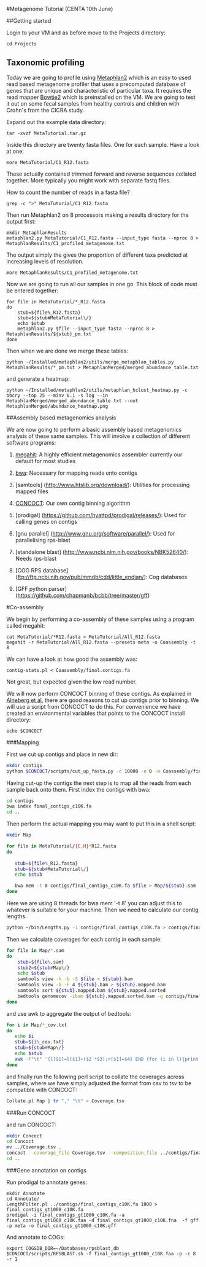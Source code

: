#Metagenome Tutorial (CENTA 10th June)

##Getting started

Login to your VM and as before move to the Projects directory:

```
cd Projects
```

## Taxonomic profiling

Today we are going to profile using [Metaphlan2](https://bitbucket.org/biobakery/metaphlan2) which is an easy to used read 
based metagenome profiler that uses a precomputed database of genes that are unique and characteristic of particular 
taxa. It requires the read mapper [Bowtie2](http://bowtie-bio.sourceforge.net/bowtie2/index.shtml) which is preinstalled on the VM. 
We are going to test it out on some fecal samples from healthy controls and children with Crohn's from the CICRA study.

Expand out the example data directory:
```
tar -xvzf MetaTutorial.tar.gz
``` 

Inside this directory are twenty fasta files. One for each sample. Have a look at one:
```
more MetaTutorial/C1_R12.fasta
```
These actually contained trimmed forward and reverse sequences collated together. More typically you might work 
with separate fastq files.

How to count the number of reads in a fasta file?
```
grep -c ">" MetaTutorial/C1_R12.fasta
```

Then run Metaphlan2 on 8 processors making a results directory for the output first:
```
mkdir MetaphlanResults
metaphlan2.py MetaTutorial/C1_R12.fasta --input_type fasta --nproc 8 > MetaphlanResults/C1_profiled_metagenome.txt
``` 

The output simply the gives the proportion of different taxa predicted at increasing levels of resolution.
```
more MetaphlanResults/C1_profiled_metagenome.txt
```

Now we are going to run all our samples in one go. This block of code must be entered together:
```
for file in MetaTutorial/*_R12.fasta
do
    stub=${file%_R12.fasta}
    stub=${stub#MetaTutorial\/}
    echo $stub
    metaphlan2.py $file --input_type fasta --nproc 8 > MetaphlanResults/${stub}_pm.txt
done
```

Then when we are done we merge these tables:
```
python ~/Installed/metaphlan2/utils/merge_metaphlan_tables.py MetaphlanResults/*_pm.txt > MetaphlanMerged/merged_abundance_table.txt
```

and generate a heatmap:
```
python ~/Installed/metaphlan2/utils/metaphlan_hclust_heatmap.py -c bbcry --top 25 --minv 0.1 -s log --in MetaphlanMerged/merged_abundance_table.txt --out MetaphlanMerged/abundance_heatmap.png
```

##Assembly based metagenomics analysis

We are now going to perform a basic assembly based metagenomics analysis of these same samples. This will involve 
a collection of different software programs:

1. [megahit](https://github.com/voutcn/megahit): A highly efficient metagenomics assembler currently our default for most studies

2. [bwa](https://github.com/lh3/bwa): Necessary for mapping reads onto contigs

3. [samtools] (http://www.htslib.org/download/): Utilities for processing mapped files

4. [CONCOCT](https://github.com/BinPro/CONCOCT): Our own contig binning algorithm

5. [prodigal] (https://github.com/hyattpd/prodigal/releases/): Used for calling genes on contigs

6. [gnu parallel] (http://www.gnu.org/software/parallel/): Used for parallelising rps-blast

7. [standalone blast] (http://www.ncbi.nlm.nih.gov/books/NBK52640/): Needs rps-blast

8. [COG RPS database] (ftp://ftp.ncbi.nih.gov/pub/mmdb/cdd/little_endian/): Cog databases

9. [GFF python parser] (https://github.com/chapmanb/bcbb/tree/master/gff)

#Co-assembly

We begin by performing a co-assembly of these samples using a program called megahit:

```
cat MetaTutorial/*R12.fasta > MetaTutorial/All_R12.fasta
megahit -r MetaTutorial/All_R12.fasta --presets meta -o Coassembly -t 8
```

We can have a look at how good the assembly was:
```
contig-stats.pl < Coassembly/final.contigs.fa
```
Not great, but expected given the low read number.

We will now perform CONCOCT binning of these contigs. As explained in [Alneberg et al.](http://www.nature.com/nmeth/journal/v11/n11/full/nmeth.3103.html) 
there are good reasons to cut up contigs prior to binning. We will use a script from CONCOCT to do this. For convenience we 
have created an environmental variables that points to the CONCOCT install directory:
```
echo $CONCOCT
```

###Mapping

First we cut up contigs and place in new dir:

```bash
mkdir contigs
python $CONCOCT/scripts/cut_up_fasta.py -c 10000 -o 0 -m Coassembly/final.contigs.fa > contigs/final_contigs_c10K.fa
```

Having cut-up the contigs the next step is to map all the reads from each sample back onto them. First index the contigs with bwa:

```bash
cd contigs
bwa index final_contigs_c10K.fa
cd ..
```

Then perform the actual mapping you may want to put this in a shell script:

```bash
mkdir Map

for file in MetaTutorial/{C,H}*R12.fasta
do 
   
   stub=${file%_R12.fasta}
   stub=${stub#MetaTutorial\/}
   echo $stub

   bwa mem -t 8 contigs/final_contigs_c10K.fa $file > Map/${stub}.sam
done
```

Here we are using 8 threads for bwa mem '-t 8' you can adjust this to whatever is suitable for your machine.
Then we need to calculate our contig lengths.

```bash
python ~/bin/Lengths.py -i contigs/final_contigs_c10K.fa > contigs/final_contigs_c10K.len
```

Then we calculate coverages for each contig in each sample:

```bash
for file in Map/*.sam
do
    stub=${file%.sam}
    stub2=${stub#Map\/}
    echo $stub	
    samtools view -h -b -S $file > ${stub}.bam 
    samtools view -b -F 4 ${stub}.bam > ${stub}.mapped.bam
    samtools sort ${stub}.mapped.bam ${stub}.mapped.sorted
    bedtools genomecov -ibam ${stub}.mapped.sorted.bam -g contigs/final_contigs_c10K.len > ${stub}_cov.txt
done
```

and use awk to aggregate the output of bedtools:

```bash
for i in Map/*_cov.txt 
do 
   echo $i
   stub=${i%_cov.txt}
   stub=${stub#Map\/}
   echo $stub
   awk -F"\t" '{l[$1]=l[$1]+($2 *$3);r[$1]=$4} END {for (i in l){print i","(l[i]/r[i])}}' $i > Map/${stub}_cov.csv
done
```

and finally run the following perl script to collate the coverages across samples, where we have simply adjusted the format 
from csv to tsv to be compatible with CONCOCT:

```bash
Collate.pl Map | tr "," "\t" > Coverage.tsv
```

###Run CONCOCT

and run CONCOCT:
```bash
mkdir Concoct
cd Concoct
mv ../Coverage.tsv .
concoct --coverage_file Coverage.tsv --composition_file ../contigs/final_contigs_c10K.fa -c 40
cd ..
```

###Gene annotation on contigs

Run prodigal to annotate genes:
```
mkdir Annotate
cd Annotate/
LengthFilter.pl ../contigs/final_contigs_c10K.fa 1000 > final_contigs_gt1000_c10K.fa
prodigal -i final_contigs_gt1000_c10K.fa -a final_contigs_gt1000_c10K.faa -d final_contigs_gt1000_c10K.fna  -f gff -p meta -o final_contigs_gt1000_c10K.gff
```

And annotate to COGs:
```
export COGSDB_DIR=~/Databases/rpsblast_db
$CONCOCT/scripts/RPSBLAST.sh -f final_contigs_gt1000_c10K.faa -p -c 8 -r 1
```
